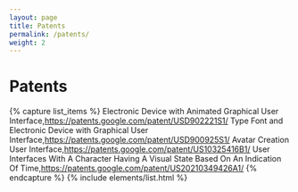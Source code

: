 ```yaml
---
layout: page
title: Patents
permalink: /patents/
weight: 2
---
```


# **Patents**

{% capture list_items %}
Electronic Device with Animated Graphical User Interface,https://patents.google.com/patent/USD902221S1/
Type Font and Electronic Device with Graphical User Interface,https://patents.google.com/patent/USD900925S1/
Avatar Creation User Interface,https://patents.google.com/patent/US10325416B1/
User Interfaces With A Character Having A Visual State Based On An Indication Of Time,https://patents.google.com/patent/US20210349426A1/
{% endcapture %}
{% include elements/list.html %}